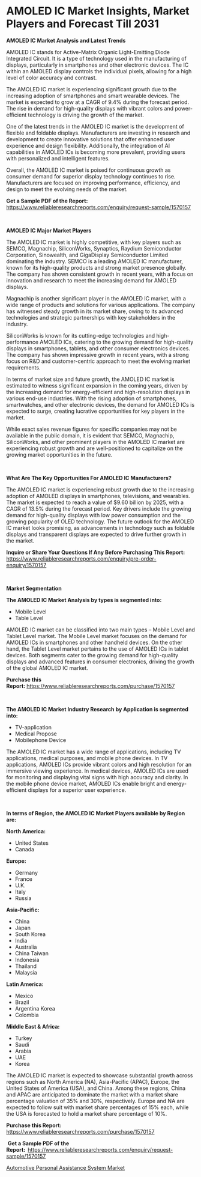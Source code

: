 <p><h1>AMOLED IC Market Insights, Market Players and Forecast Till 2031</h1></p><p><strong>AMOLED IC Market Analysis and Latest Trends</strong></p>
<p><p>AMOLED IC stands for Active-Matrix Organic Light-Emitting Diode Integrated Circuit. It is a type of technology used in the manufacturing of displays, particularly in smartphones and other electronic devices. The IC within an AMOLED display controls the individual pixels, allowing for a high level of color accuracy and contrast.</p><p>The AMOLED IC market is experiencing significant growth due to the increasing adoption of smartphones and smart wearable devices. The market is expected to grow at a CAGR of 9.4% during the forecast period. The rise in demand for high-quality displays with vibrant colors and power-efficient technology is driving the growth of the market.</p><p>One of the latest trends in the AMOLED IC market is the development of flexible and foldable displays. Manufacturers are investing in research and development to create innovative solutions that offer enhanced user experience and design flexibility. Additionally, the integration of AI capabilities in AMOLED ICs is becoming more prevalent, providing users with personalized and intelligent features.</p><p>Overall, the AMOLED IC market is poised for continuous growth as consumer demand for superior display technology continues to rise. Manufacturers are focused on improving performance, efficiency, and design to meet the evolving needs of the market.</p></p>
<p><strong>Get a Sample PDF of the Report:&nbsp;</strong> <a href="https://www.reliableresearchreports.com/enquiry/request-sample/1570157">https://www.reliableresearchreports.com/enquiry/request-sample/1570157</a></p>
<p>&nbsp;</p>
<p><strong>AMOLED IC Major Market Players</strong></p>
<p><p>The AMOLED IC market is highly competitive, with key players such as SEMCO, Magnachip, SiliconWorks, Synaptics, Raydium Semiconductor Corporation, Sinowealth, and GigaDisplay Semiconductor Limited dominating the industry. SEMCO is a leading AMOLED IC manufacturer, known for its high-quality products and strong market presence globally. The company has shown consistent growth in recent years, with a focus on innovation and research to meet the increasing demand for AMOLED displays.</p><p>Magnachip is another significant player in the AMOLED IC market, with a wide range of products and solutions for various applications. The company has witnessed steady growth in its market share, owing to its advanced technologies and strategic partnerships with key stakeholders in the industry.</p><p>SiliconWorks is known for its cutting-edge technologies and high-performance AMOLED ICs, catering to the growing demand for high-quality displays in smartphones, tablets, and other consumer electronics devices. The company has shown impressive growth in recent years, with a strong focus on R&D and customer-centric approach to meet the evolving market requirements.</p><p>In terms of market size and future growth, the AMOLED IC market is estimated to witness significant expansion in the coming years, driven by the increasing demand for energy-efficient and high-resolution displays in various end-use industries. With the rising adoption of smartphones, smartwatches, and other electronic devices, the demand for AMOLED ICs is expected to surge, creating lucrative opportunities for key players in the market.</p><p>While exact sales revenue figures for specific companies may not be available in the public domain, it is evident that SEMCO, Magnachip, SiliconWorks, and other prominent players in the AMOLED IC market are experiencing robust growth and are well-positioned to capitalize on the growing market opportunities in the future.</p></p>
<p>&nbsp;</p>
<p><strong>What Are The Key Opportunities For AMOLED IC Manufacturers?</strong></p>
<p><p>The AMOLED IC market is experiencing robust growth due to the increasing adoption of AMOLED displays in smartphones, televisions, and wearables. The market is expected to reach a value of $9.60 billion by 2025, with a CAGR of 13.5% during the forecast period. Key drivers include the growing demand for high-quality displays with low power consumption and the growing popularity of OLED technology. The future outlook for the AMOLED IC market looks promising, as advancements in technology such as foldable displays and transparent displays are expected to drive further growth in the market.</p></p>
<p><strong>Inquire or Share Your Questions If Any Before Purchasing This Report:</strong> <a href="https://www.reliableresearchreports.com/enquiry/pre-order-enquiry/1570157">https://www.reliableresearchreports.com/enquiry/pre-order-enquiry/1570157</a></p>
<p>&nbsp;</p>
<p><strong>Market Segmentation</strong></p>
<p><strong>The AMOLED IC Market Analysis by types is segmented into:</strong></p>
<p><ul><li>Mobile Level</li><li>Table Level</li></ul></p>
<p><p>AMOLED IC market can be classified into two main types – Mobile Level and Tablet Level market. The Mobile Level market focuses on the demand for AMOLED ICs in smartphones and other handheld devices. On the other hand, the Tablet Level market pertains to the use of AMOLED ICs in tablet devices. Both segments cater to the growing demand for high-quality displays and advanced features in consumer electronics, driving the growth of the global AMOLED IC market.</p></p>
<p><strong>Purchase this Report:&nbsp;</strong><a href="https://www.reliableresearchreports.com/purchase/1570157">https://www.reliableresearchreports.com/purchase/1570157</a></p>
<p>&nbsp;</p>
<p><strong>The AMOLED IC Market Industry Research by Application is segmented into:</strong></p>
<p><ul><li>TV-application</li><li>Medical Propose</li><li>Mobilephone Device</li></ul></p>
<p><p>The AMOLED IC market has a wide range of applications, including TV applications, medical purposes, and mobile phone devices. In TV applications, AMOLED ICs provide vibrant colors and high resolution for an immersive viewing experience. In medical devices, AMOLED ICs are used for monitoring and displaying vital signs with high accuracy and clarity. In the mobile phone device market, AMOLED ICs enable bright and energy-efficient displays for a superior user experience.</p></p>
<p>&nbsp;</p>
<p><strong>In terms of Region, the AMOLED IC Market Players available by Region are:</strong></p>
<p>
    <p> <strong> North America: </strong>
        <ul>
            <li>United States</li>
            <li>Canada</li>
        </ul>
        </p> 
    <p> <strong> Europe: </strong>
        <ul>
            <li>Germany</li>
            <li>France</li>
            <li>U.K.</li>
            <li>Italy</li>
            <li>Russia</li>
        </ul>
        </p> 
    <p> <strong> Asia-Pacific: </strong>
        <ul>
            <li>China</li>
            <li>Japan</li>
            <li>South Korea</li>
            <li>India</li>
            <li>Australia</li>
            <li>China Taiwan</li>
            <li>Indonesia</li>
            <li>Thailand</li>
            <li>Malaysia</li>
        </ul>
        </p> 
    <p> <strong> Latin America: </strong>
        <ul>
            <li>Mexico</li>
            <li>Brazil</li>
            <li>Argentina Korea</li>
            <li>Colombia</li>
        </ul>
        </p> 
    <p> <strong> Middle East & Africa: </strong>
        <ul>
            <li>Turkey</li>
            <li>Saudi</li>
            <li>Arabia</li>
            <li>UAE</li>
            <li>Korea</li>
        </ul>
    </p>
    </p>
<p><p>The AMOLED IC market is expected to showcase substantial growth across regions such as North America (NA), Asia-Pacific (APAC), Europe, the United States of America (USA), and China. Among these regions, China and APAC are anticipated to dominate the market with a market share percentage valuation of 35% and 30%, respectively. Europe and NA are expected to follow suit with market share percentages of 15% each, while the USA is forecasted to hold a market share percentage of 10%.</p></p>
<p><strong>Purchase this Report: </strong><a href="https://www.reliableresearchreports.com/purchase/1570157">https://www.reliableresearchreports.com/purchase/1570157</a></p>
<p>&nbsp;<strong>Get a Sample PDF of the Report:&nbsp;&nbsp;</strong><a href="https://www.reliableresearchreports.com/enquiry/request-sample/1570157">https://www.reliableresearchreports.com/enquiry/request-sample/1570157</a></p>
<p><strong></strong></p>
<p><p><a href="https://github.com/moyahfrancoestellec51j635wcx/Market-Research-Report-List-1/blob/main/automotive-personal-assistance-system-market.md">Automotive Personal Assistance System Market</a></p></p>